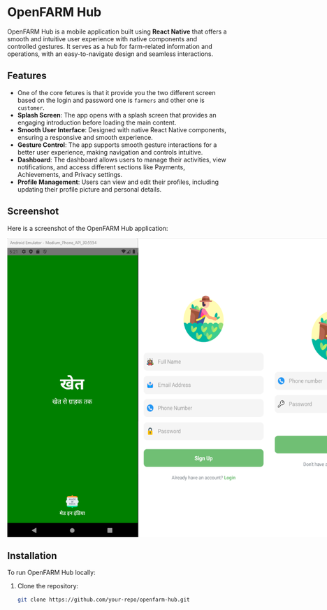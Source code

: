 # OpenFARM Hub

OpenFARM Hub is a mobile application built using **React Native** that offers a smooth and intuitive user experience with native components and controlled gestures. It serves as a hub for farm-related information and operations, with an easy-to-navigate design and seamless interactions.

## Features
- One of the core fetures is that it provide you the two  different screen based on the login and password one is `farmers` and other one is `customer`.
- **Splash Screen**: The app opens with a splash screen that provides an engaging introduction before loading the main content.
- **Smooth User Interface**: Designed with native React Native components, ensuring a responsive and smooth experience.
- **Gesture Control**: The app supports smooth gesture interactions for a better user experience, making navigation and controls intuitive.
- **Dashboard**: The dashboard allows users to manage their activities, view notifications, and access different sections like Payments, Achievements, and Privacy settings.
- **Profile Management**: Users can view and edit their profiles, including updating their profile picture and personal details.

## Screenshot

Here is a screenshot of the OpenFARM Hub application:

<div style="display: flex; justify-content: space-between;">
  <img src="./Image/Screenshot 2024-11-26 193851.png" width="300" height="auto" />
  <img src="./Image/Screenshot%202024-11-26%20191702.png" width="300" height="auto" />
  <img src="./Image/Screenshot 2024-11-26 191716.png" width="300" height="auto" />
  <img src="./Image/Screenshot 2024-11-26 191746.png" width="300" height="auto" />
  <img src="./Image/Screenshot 2024-11-26 191845.png" width="300" height="auto" />
  <img src="./Image/Screenshot 2024-11-26 191859.png" width="300" height="auto" />
  <img src="./Image/Screenshot 2024-11-26 191914.png" width="300" height="auto" />
</div>

## Installation

To run OpenFARM Hub locally:

1. Clone the repository:
   ```bash
   git clone https://github.com/your-repo/openfarm-hub.git
